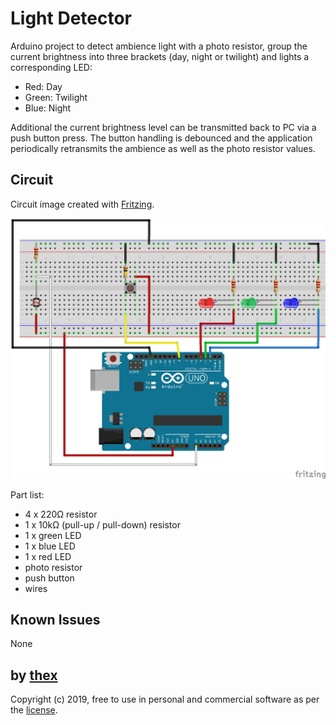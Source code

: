 # Light Detector
Arduino project to detect ambience light with a photo resistor, group the current brightness into three brackets (day, night or twilight) and lights a corresponding LED:

 * Red: Day
 * Green: Twilight
 * Blue: Night

Additional the current brightness level can be transmitted back to PC via a push button press. The button handling is debounced and the application periodically retransmits the ambience as well as the photo resistor values. 

## Circuit
Circuit image created with [Fritzing](http://fritzing.org/).

![1](/Circuit.png)

Part list:
 * 4 x 220Ω resistor
 * 1 x 10kΩ (pull-up / pull-down) resistor
 * 1 x green LED
 * 1 x blue LED
 * 1 x red LED
 * photo resistor
 * push button
 * wires

## Known Issues
None

## by [thex](https://github.com/thexmanxyz)
Copyright (c) 2019, free to use in personal and commercial software as per the [license](/LICENSE.md).
